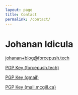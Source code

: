 ```yaml
---
layout: page
title: Contact
permalink: /contact/
---
```


# Johanan Idicula

johanan+blog@forcepush.tech

[PGP Key (forcepush.tech)](./johanan-94CC8CDB-Public.asc)

[PGP Key (gmail)](./jidicula_608066E1-Public.asc)

[PGP Key (mail.mcgill.ca)](./JohananIdicula_3F92EA42-Public.asc)
